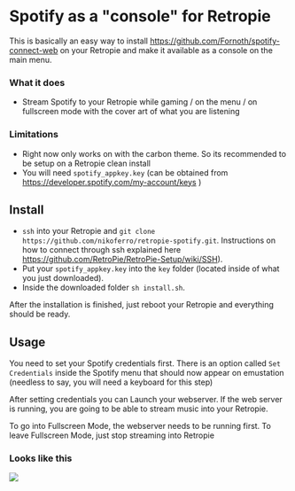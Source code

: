# Spotify as a "console" for Retropie

This is basically an easy way to install https://github.com/Fornoth/spotify-connect-web on your Retropie and make it available as a console on the main menu.

### What it does

* Stream Spotify to your Retropie while gaming / on the menu / on fullscreen mode with the cover art of what you are listening

### Limitations

* Right now only works on with the carbon theme. So its recommended to be setup on a Retropie clean install
* You will need `spotify_appkey.key` (can be obtained from https://developer.spotify.com/my-account/keys )

## Install

- `ssh` into your Retropie and `git clone https://github.com/nikoferro/retropie-spotify.git`. Instructions on how to connect through ssh explained here https://github.com/RetroPie/RetroPie-Setup/wiki/SSH).
- Put your `spotify_appkey.key` into the `key` folder (located inside of what you just downloaded).
- Inside the downloaded folder `sh install.sh`.

After the installation is finished, just reboot your Retropie and everything should be ready.

## Usage

You need to set your Spotify credentials first. There is an option called `Set Credentials` inside the Spotify menu that should now appear on emustation (needless to say, you will need a keyboard for this step)

After setting credentials you can Launch your webserver. If the web server is running, you are going to be able to stream music into your Retropie.

To go into Fullscreen Mode, the webserver needs to be running first.
To leave Fullscreen Mode, just stop streaming into Retropie

### Looks like this

![](https://user-images.githubusercontent.com/8658960/35445914-f44aa9bc-0291-11e8-960a-ba479c33cd50.jpg)
